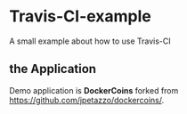 # Travis-CI-example
A small example about how to use Travis-CI

## the Application

Demo application is **DockerCoins** forked from https://github.com/jpetazzo/dockercoins/.
